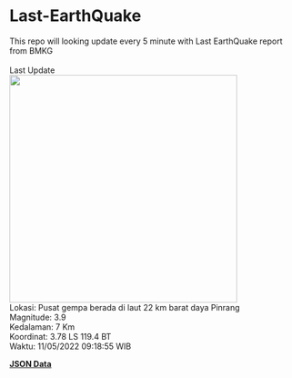 # Last-EarthQuake
This repo will looking update every 5 minute with Last EarthQuake report from BMKG
<br>
<br>
Last Update
<br>
<img src="https://ews.bmkg.go.id/TEWS/data/20220511091855.mmi.jpg" width="400"/>
<br>
Lokasi: Pusat gempa berada di laut 22 km barat daya Pinrang <br>
Magnitude: 3.9 <br>
Kedalaman: 7 Km <br>
Koordinat: 3.78 LS 119.4 BT <br>
Waktu: 11/05/2022 09:18:55 WIB <br>

<a href="./data/data.json">**JSON Data**</a>
